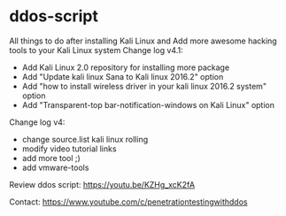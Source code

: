 # ddos-script
All  things to do after installing Kali Linux and Add more awesome hacking tools to your Kali Linux system
Change log v4.1:
+ Add Kali Linux 2.0 repository for installing more package
+ Add "Update kali linux Sana to Kali linux 2016.2" option
+ Add "how to install wireless driver in your kali linux 2016.2 system" option
+ Add "Transparent-top bar-notification-windows on Kali Linux" option


Change log v4:
- change source.list kali linux rolling
- modify video tutorial links
- add more tool ;)
- add vmware-tools


Review ddos script: https://youtu.be/KZHg_xcK2fA

Contact: https://www.youtube.com/c/penetrationtestingwithddos
